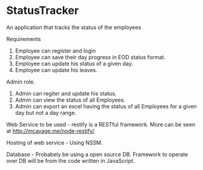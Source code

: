 StatusTracker
=============

An application that tracks the status of the employees

Requirements
1. Employee can register and login
2. Employee can save their day progress in EOD status format.
3. Employee can update his status of a given day.
3. Employee can update his leaves.

Admin role.
1. Admin can regiter and update his status.
2. Admin can view the status of all Employees.
3. Admin can export an excel having the status of all Employees for a given day but not a day range.


Web Service to be used - restify is a RESTful framework. More can be seen at http://mcavage.me/node-restify/

Hosting of web service - Using NSSM.

Database - Probabely be using a open source DB. Framework to operate over DB will be from the code written in JavaScript.



